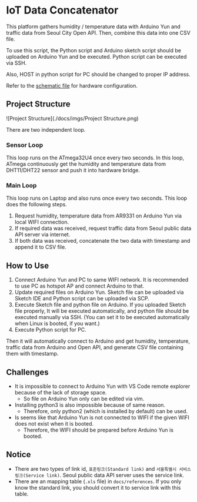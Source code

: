 # IoT Data Concatenator

This platform gathers humidity / temperature data with Arduino Yun and traffic data from Seoul City Open API.
Then, combine this data into one CSV file.

To use this script, the Python script and Arduino sketch script should be uploaded on Arduino Yun and be executed.
Python script can be executed via SSH.

Also, HOST in python script for PC should be changed to proper IP address.

Refer to the [schematic file](./docs/Schematic_DHT-Arduino_2021-04-07.pdf) for hardware configuration.

## Project Structure

![Project Structure](./docs/imgs/Project Structure.png)

There are two independent loop.

### Sensor Loop

This loop runs on the ATmega32U4 once every two seconds. In this loop, ATmega continuously get the humidity and temperature data from DHT11/DHT22 sensor and push it into hardware bridge.

### Main Loop

This loop runs on Laptop and also runs once every two seconds. This  loop does the following steps.

1. Request humidity, temperature data from AR9331 on Arduino Yun via local WIFI connection.
2. If required data was received, request traffic data from Seoul public data API server via internet.
3. If both data was received, concatenate the two data with timestamp and append it to CSV file.



## How to Use

1. Connect Arduino Yun and PC to same WIFI network. It is recommended to use PC as hotspot AP and connect Arduino to that.
1. Update required files on Arduino Yun. Sketch file can be uploaded via Sketch IDE and Python script can be uploaded via SCP.
1. Execute Sketch file and python file on Arduino. If you uploaded Sketch file properly, It will be executed automatically, and python file should be executed manually via SSH. (You can set it to be executed automatically when Linux is booted, if you want.)
1. Execute Python script for PC.

Then it will automatically connect to Arduino and get humidity, temperature, traffic data from Arduino and Open API, and generate CSV file containing them with timestamp.

## Challenges

- It is impossible to connect to Arduino Yun with VS Code remote explorer because of the lack of storage space.
  - So file on Arduino Yun only can be edited via vim.
- Installing python3 is also impossible because of same reason.
  - Therefore, only python2 (which is installed by default) can be used.
- Is seems like that Arduino Yun is not connected to WIFI if the given WIFI does not exist when it is booted.
  - Therefore, the WIFI should be prepared before Arduino Yun is booted.

## Notice

- There are two types of link id, `표준링크(Standard link)` and `서울특별시 서비스링크(Service link)`. Seoul public data API server uses the service link.
- There are an mapping table (`.xls` file) in `docs/references`. If you only know the standard link, you should convert it to service link with this table.